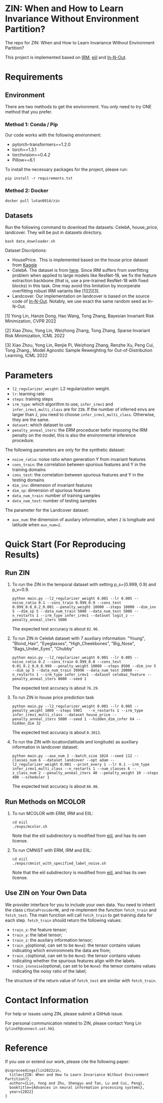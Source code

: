 # ZIN: When and How to Learn Invariance Without Environment Partition?
The repo for ZIN: When and How to Learn Invariance Without Environment Partition?

This project is implemented based on [IRM](https://github.com/facebookresearch/InvariantRiskMinimization), [eiil](https://github.com/ecreager/eiil) and [In-N-Out](https://github.com/p-lambda/in-n-out).


# Requirements


## Environment
There are two methods to get the environment. You only need to try ONE method that you prefer.
### Method 1: Conda / Pip
Our code works with the following environment:
* pytorch-transformers==1.2.0
* torch==1.3.1
* torchvision==0.4.2
* Pillow==6.1

To install the necessary packages for the project, please run: 
```
pip install -r requirements.txt
```

### Method 2: Docker
```
docker pull lutan0914/zin
```


## Datasets
Run the following command to download the datasets: CelebA, house_price, landcover. They will be put in datasets directory.
```
bash data_downloader.sh
```
Dataset Discriptions:
* HousePrice.  This is implemented based on the house price dataset from [Kaggle](https://www.kaggle.com/c/house-prices-advanced-regression-techniques/data)
* CelebA. The dataset is from [here](https://mmlab.ie.cuhk.edu.hk/projects/CelebA.html). Since IRM suffers from overfitting problem when applied to large models like ResNet-18, we fix the feature extraction backbone (that is, use a pre-trained ResNet-18 with fixed blocks) in this task. One may avoid this limitation by incorperate overfitting robust IRM variants like [1][2][3].
* Landcover. Our implementation on landcover is based on the source code of [In-N-Out](https://github.com/p-lambda/in-n-out). Notably, we use exact the same random seed as In-N-Out.

[1] Yong Lin, Hanze Dong, Hao Wang, Tong Zhang, Bayesian Invariant Risk Minimization, CVPR 2022 

[2] Xiao Zhou, Yong Lin, Weizhong Zhang, Tong Zhang, Sparse Invariant Risk Minimization, ICML 2022

[3] Xiao Zhou, Yong Lin, Renjie Pi, Weizhong Zhang, Renzhe Xu, Peng Cui, Tong Zhang., Model Agnostic Sample Reweighting for Out-of-Distribution Learning, ICML 2022

# Parameters
* `l2_regularizer_weight`: L2 regularization weight.
* `lr`: learning rate
* `steps`: training steps
* `irm_type`: which algorithm to use, `infer_irmv1` and `infer_irmv1_multi_class` are for `ZIN`. If the number of inferred envs are larger than `2`, you need to choose `infer_irmv1_multi_class`. Otherwise, they are the same.
* `dataset`: which dataset to use
* `penalty_anneal_iters`: the ERM proceducer befor imposing the IRM penalty on the model, this is also the environmental inference procedure.


The following parameters are only for the synthetic dataset:
* `noise_ratio`: noise ratio when generation Y from invariant features
* `cons_train`: the correlation  between spurious features and Y in the training domains
* `cons_test`: the correlation  between spurious features and Y in the testing domains
* `dim_inv`: dimension of invariant features
* `dim_sp`: dimension of spurious features
* `data_num_train`: number of training samples
* `data_num_test`: number of testing samples

The parameter for the Landcover dataset:
* `aux_num`: the dimension of auxilary information, when `Z` is longitude and latitude when `aux_num=2`.

# Quick Start (For Reproducing Results)
## Run ZIN
1. To run the ZIN in the temporal dataset with setting p_s=(0.999, 0.9) and p_v=0.9.
    ```
    python main.py --l2_regularizer_weight 0.001 --lr 0.005 --noise_ratio 0.1 --cons_train 0.999_0.9 --cons_test 0.999_0.8_0.2_0.001 --penalty_weight 10000 --steps 10000 --dim_inv 5 --dim_sp 5 --data_num_train 5000 --data_num_test 5000 --n_restarts 1 --irm_type infer_irmv1 --dataset logit_z --penalty_anneal_iters 5000
    ```

    The expected test accuracy is about `82.96`.

2. To run ZIN in CelebA dataset with 7 auxiliary information: "Young", "Blond_Hair", "Eyeglasses", "High_Cheekbones", "Big_Nose", "Bags_Under_Eyes", "Chubby"
    ```
    python main.py --l2_regularizer_weight 0.001 --lr 0.005 --noise_ratio 0.2 --cons_train 0.999_0.8 --cons_test 0.01_0.2_0.8_0.999 --penalty_weight 10000 --steps 8500 --dim_inv 5 --dim_sp 5 --data_num_train 39996 --data_num_test 20000 --n_restarts 1 --irm_type infer_irmv1 --dataset celebaz_feature --penalty_anneal_iters 8000 --seed 1
    ```

    The expected test accuracy is about `76.29`.

3. To run ZIN in house price prediction task
    ```
    python main.py --l2_regularizer_weight 0.001 --lr 0.005 --penalty_weight 1000 --steps 5901   --n_restarts 1 --irm_type infer_irmv1_multi_class --dataset house_price --penalty_anneal_iters 5000 --seed 1 --hidden_dim_infer 64 --hidden_dim 32 
    ```
    
    The expected test accuracy is about `0.3013`.

4. To run the ZIN with location(latitude and longitude) as auxiliary information in landcover dataset:
    ```
    python main.py --aux_num 2 --batch_size 1024 --seed 112 --classes_num 6 --dataset landcover --opt adam --l2_regularizer_weight 0.001 --print_every 1 --lr 0.1 --irm_type infer_irmv1_multi_class --n_restarts 1 --num_classes 6 --z_class_num 2 --penalty_anneal_iters 40 --penalty_weight 10 --steps 400 --scheduler 1
    ```
    The expected test accuracy is about `66.06`.

## Run Methods on MCOLOR
1. To run MCOLOR with ERM, IRM and EIIL:
    ```
    cd eiil
    ./exps/mcolor.sh
    ```
    Note that the eiil subdirectory is modified from [eiil](https://github.com/ecreager/eiil), and has its own license.

2. To run CMNIST with ERM, IRM and EIIL:
    ```
    cd eiil
    ./exps/cmnist_with_specified_label_noise.sh 
    ```
    Note that the eiil subdirectory is modified from [eiil](https://github.com/ecreager/eiil), and has its own license.


## Use ZIN on Your Own Data
We provider interface for you to include your own data. You need to inherit the 
 class `LYDataProviderMK`, and re-implement the function `fetch_train` and `fetch_test`. The main function will call `fetch_train` to get training data for each step. `fetch_train` should return the following values:

* `train_x`: the feature tensor;
* `train_y`: the label tensor;
* `train_z`: the auxilary information tensor;
* `train_g`(optional, can set to be `None`): the tensor contains values indicating which environmnets the data are from;
* `train_c`(optional, can set to be `None`): the tensor contains values indicating whether the spurious features align with the labels.
* `train_invnoise`(optional, can set to be `None`): the tensor contains values indicating the noisy ratio of the label;

The structure of the return value of `fetch_test` are similar with `fetch_train`.
# Contact Information

For help or issues using ZIN, please submit a GitHub issue.

For personal communication related to ZIN, please contact Yong Lin (`ylindf@connect.ust.hk`).

# Reference 
If you use or extend our work, please cite the following paper:
```
@inproceedings{lin2022zin,
  title={ZIN: When and How to Learn Invariance Without Environment Partition?},
  author={Lin, Yong and Zhu, Shengyu and Tan, Lu and Cui, Peng},
  booktitle={Advances in neural information processing systems},
  year={2022}
}
```
